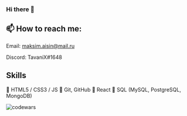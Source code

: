 ### Hi there 👋

## 📫 How to reach me:

Email: maksim.aisin@mail.ru

Discord: TavaniX#1648

## Skills
🌱 HTML5 / CSS3 / JS
🌱 Git, GitHub
🌱 React
🌱 SQL (MySQL, PostgreSQL, MongoDB)

![codewars](https://www.codewars.com/users/TavaniX/badges/micro)


<!--
**TavaniX/TavaniX** is a ✨ _special_ ✨ repository because its `README.md` (this file) appears on your GitHub profile.

Here are some ideas to get you started:

- 🔭 I’m currently working on ...
- 🌱 I’m currently learning ...
- 👯 I’m looking to collaborate on ...
- 🤔 I’m looking for help with ...
- 💬 Ask me about ...
- 📫 How to reach me: ...
- 😄 Pronouns: ...
- ⚡ Fun fact: ...
-->
